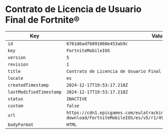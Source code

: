 # Contrato de Licencia de Usuario Final de Fortnite®

| Key | Value |
| --- | ----- |
| `id` | `6761d6adf6091060e453ab9c` |
| `key` | `FortniteMobileIOS` |
| `version` | `5` |
| `revision` | `1` |
| `title` | `Contrato de Licencia de Usuario Final de Fortnite®` |
| `locale` | `es` |
| `createdTimestamp` | `2024-12-17T19:53:17.218Z` |
| `lastModifiedTimestamp` | `2024-12-17T19:53:17.218Z` |
| `status` | `INACTIVE` |
| `custom` | `false` |
| `url` | `https://cdn1.epicgames.com/eulatracking-download/FortniteMobileIOS/es/v5/r1/4906c17f5173f8255f584c87b82398bb.pdf` |
| `bodyFormat` | `HTML` |
